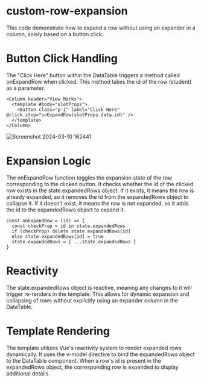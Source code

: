 # custom-row-expansion
This code demonstrate how to expand a row without using an expander in a column, solely based on a button click.

# Button Click Handling
The "Click Here" button within the DataTable triggers a method called onExpandRow when clicked.
This method takes the id of the row (student) as a parameter.

    <Column header="View Marks">
      <template #body="slotProps">
        <Button class="p-1" label="Click Here" @click.stop="onExpandRow(slotProps.data.id)" />
      </template>
    </Column>

![Screenshot 2024-03-10 162441](https://github.com/abhinandkaippalli/custom-row-expansion-primevue-data-table/assets/114295910/ca53be37-d475-4a01-8f8d-42b23ad04ccd)

# Expansion Logic
The onExpandRow function toggles the expansion state of the row corresponding to the clicked button.
It checks whether the id of the clicked row exists in the state.expandedRows object.
If it exists, it means the row is already expanded, so it removes the id from the expandedRows object to collapse it.
If it doesn't exist, it means the row is not expanded, so it adds the id to the expandedRows object to expand it.

    const onExpandRow = (id) => {
      const checkProp = id in state.expandedRows
      if (checkProp) delete state.expandedRows[id]
      else state.expandedRows[id] = true
      state.expandedRows = { ...state.expandedRows }
    }

# Reactivity
The state.expandedRows object is reactive, meaning any changes to it will trigger re-renders in the template.
This allows for dynamic expansion and collapsing of rows without explicitly using an expander column in the DataTable.

# Template Rendering
The template utilizes Vue's reactivity system to render expanded rows dynamically.
It uses the v-model directive to bind the expandedRows object to the DataTable component.
When a row's id is present in the expandedRows object, the corresponding row is expanded to display additional details.
